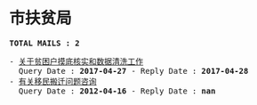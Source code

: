 # 市扶贫局
<pre><b>TOTAL MAILS : 2</b></pre>
<pre>
- <a href="../../categories/mails/4102.md">关于贫困户摸底核实和数据清洗工作</a><br/>  Query Date : <b>2017-04-27</b> - Reply Date : <b>2017-04-28</b>
- <a href="../../categories/mails/1162.md">有关移民搬迁问题咨询</a><br/>  Query Date : <b>2012-04-16</b> - Reply Date : <b>nan</b>
</pre>
